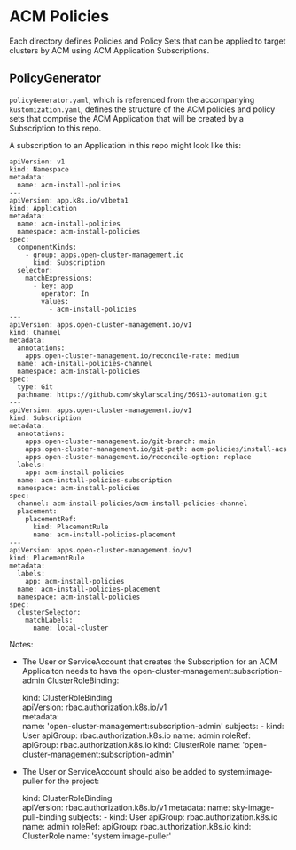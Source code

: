 # ACM Policies

Each directory defines Policies and Policy Sets that can be applied to target clusters by ACM using ACM Application Subscriptions.

## PolicyGenerator
`policyGenerator.yaml`, which is referenced from the accompanying `kustomization.yaml`, defines the structure of the ACM policies and policy sets that comprise the ACM Application that will be created by a Subscription to this repo.

A subscription to an Application in this repo might look like this:

    apiVersion: v1
    kind: Namespace
    metadata:
      name: acm-install-policies
    ---
    apiVersion: app.k8s.io/v1beta1
    kind: Application
    metadata:
      name: acm-install-policies
      namespace: acm-install-policies
    spec:
      componentKinds:
        - group: apps.open-cluster-management.io
          kind: Subscription
      selector:
        matchExpressions:
          - key: app
            operator: In
            values:
              - acm-install-policies
    ---
    apiVersion: apps.open-cluster-management.io/v1
    kind: Channel
    metadata:
      annotations:
        apps.open-cluster-management.io/reconcile-rate: medium
      name: acm-install-policies-channel
      namespace: acm-install-policies
    spec:
      type: Git
      pathname: https://github.com/skylarscaling/56913-automation.git
    ---
    apiVersion: apps.open-cluster-management.io/v1
    kind: Subscription
    metadata:
      annotations:
        apps.open-cluster-management.io/git-branch: main
        apps.open-cluster-management.io/git-path: acm-policies/install-acs
        apps.open-cluster-management.io/reconcile-option: replace
      labels:
        app: acm-install-policies
      name: acm-install-policies-subscription
      namespace: acm-install-policies
    spec:
      channel: acm-install-policies/acm-install-policies-channel
      placement:
        placementRef:
          kind: PlacementRule
          name: acm-install-policies-placement
    ---
    apiVersion: apps.open-cluster-management.io/v1
    kind: PlacementRule
    metadata:
      labels:
        app: acm-install-policies
      name: acm-install-policies-placement
      namespace: acm-install-policies
    spec:
      clusterSelector:
        matchLabels:
          name: local-cluster
Notes:
- The User or ServiceAccount that creates the Subscription for an ACM Applicaiton needs to hava the open-cluster-management:subscription-admin ClusterRoleBinding:


    kind: ClusterRoleBinding  
    apiVersion: rbac.authorization.k8s.io/v1  
    metadata:  
      name: 'open-cluster-management:subscription-admin'
    subjects:
      - kind: User
        apiGroup: rbac.authorization.k8s.io
        name: admin
    roleRef:
      apiGroup: rbac.authorization.k8s.io
      kind: ClusterRole
      name: 'open-cluster-management:subscription-admin'

- The User or ServiceAccount should also be added to system:image-puller for the project:


    kind: ClusterRoleBinding  
    apiVersion: rbac.authorization.k8s.io/v1
    metadata:
      name: sky-image-pull-binding
    subjects:
      - kind: User
        apiGroup: rbac.authorization.k8s.io
        name: admin
    roleRef:
      apiGroup: rbac.authorization.k8s.io
      kind: ClusterRole
      name: 'system:image-puller'